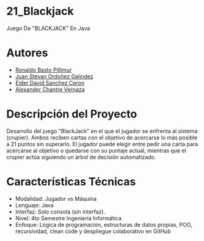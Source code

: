 # 21_Blackjack
Juego De "BLACKJACK" En Java
# Autores
- [Ronaldo Basto Pillimur](https://github.com/)
- [Juan Stevan Ordoñez Galindez](https://github.com/juanostevan)
- [Eider David Sanchez Ceron](https://github.com/Zandybro)
- [Alexander Chantre Vernaza](https://github.com/AlexanderChantre)

# Descripción del Proyecto
Desarrollo del juego "BlackJack" en el que el jugador se enfrenta al sistema (crupier).
Ambos reciben cartas con el objetivo de acercarse lo más posible a 21 puntos sin superarlo.
El jugador puede elegir entre pedir una carta para acercarse al objetivo o quedarse con su puntaje actual, 
mientras que el crupier actúa siguiendo un árbol de decisión automatizado.

# Características Técnicas
- Modalidad: Jugador vs Máquina
- Lenguaje: Java 
- Interfaz: Solo consola (sin interfaz).
- Nivel: 4to Semestre Ingeniería Informática
- Enfoque: Lógica de programación, estructuras de datos propias, POO, recursividad, clean code y despliegue colaborativo en GitHub


